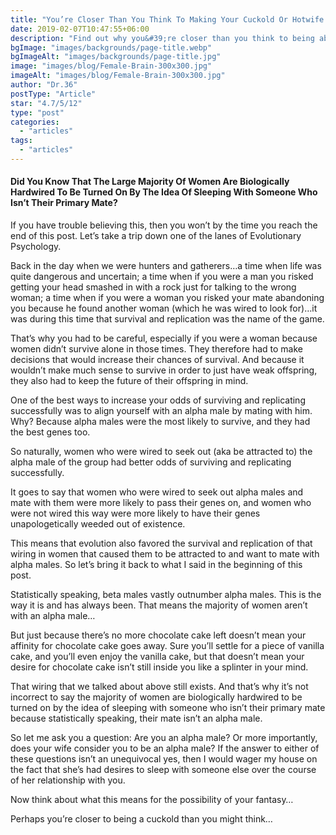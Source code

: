 ```yaml
---
title: "You’re Closer Than You Think To Making Your Cuckold Or Hotwife Husband Fantasy Happen"
date: 2019-02-07T10:47:55+06:00
description: "Find out why you&#39;re closer than you think to being able to get your wife to sleep with other men so you can make your cuckold or hotwife fantasy happen."
bgImage: "images/backgrounds/page-title.webp"
bgImageAlt: "images/backgrounds/page-title.jpg"
image: "images/blog/Female-Brain-300x300.jpg"
imageAlt: "images/blog/Female-Brain-300x300.jpg"
author: "Dr.36"
postType: "Article"
star: "4.7/5/12"
type: "post"
categories: 
  - "articles"
tags:
  - "articles"
---
```


#### Did You Know That The Large Majority Of Women Are Biologically Hardwired To Be Turned On By The Idea Of Sleeping With Someone Who Isn’t Their Primary Mate?

If you have trouble believing this, then you won’t by the time you reach the end of this post. Let’s take a trip down one of the lanes of Evolutionary Psychology.

Back in the day when we were hunters and gatherers…a time when life was quite dangerous and uncertain; a time when if you were a man you risked getting your head smashed in with a rock just for talking to the wrong woman; a time when if you were a woman you risked your mate abandoning you because he found another woman (which he was wired to look for)…it was during this time that survival and replication was the name of the game.

That’s why you had to be careful, especially if you were a woman because women didn’t survive alone in those times. They therefore had to make decisions that would increase their chances of survival. And because it wouldn’t make much sense to survive in order to just have weak offspring, they also had to keep the future of their offspring in mind.

One of the best ways to increase your odds of surviving and replicating successfully was to align yourself with an alpha male by mating with him. Why? Because alpha males were the most likely to survive, and they had the best genes too.

So naturally, women who were wired to seek out (aka be attracted to) the alpha male of the group had better odds of surviving and replicating successfully.

It goes to say that women who were wired to seek out alpha males and mate with them were more likely to pass their genes on, and women who were not wired this way were more likely to have their genes unapologetically weeded out of existence.

This means that evolution also favored the survival and replication of that wiring in women that caused them to be attracted to and want to mate with alpha males. So let’s bring it back to what I said in the beginning of this post.

Statistically speaking, beta males vastly outnumber alpha males. This is the way it is and has always been. That means the majority of women aren’t with an alpha male…

But just because there’s no more chocolate cake left doesn’t mean your affinity for chocolate cake goes away. Sure you’ll settle for a piece of vanilla cake, and you’ll even enjoy the vanilla cake, but that doesn’t mean your desire for chocolate cake isn’t still inside you like a splinter in your mind.

That wiring that we talked about above still exists. And that’s why it’s not incorrect to say the majority of women are biologically hardwired to be turned on by the idea of sleeping with someone who isn’t their primary mate because statistically speaking, their mate isn’t an alpha male.

So let me ask you a question: Are you an alpha male? Or more importantly, does your wife consider you to be an alpha male? If the answer to either of these questions isn’t an unequivocal yes, then I would wager my house on the fact that she’s had desires to sleep with someone else over the course of her relationship with you.

Now think about what this means for the possibility of your fantasy…

Perhaps you’re closer to being a cuckold than you might think…








